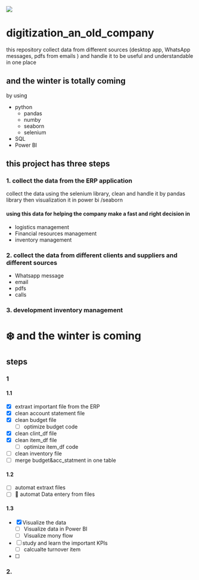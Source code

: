 <img src="https://devstickers.com/assets/img/pro/kjyz.png"  >

# digitization_an_old_company
this repository collect data from different  sources (desktop app, WhatsApp messages, pdfs from emails ) 
and handle it to be useful and understandable in one place
## and the winter is totally coming
by using 
- python 
  - pandas
  - numby
  - seaborn
  - selenium
- SQL 
- Power BI
## this project has three steps
### 1. collect the data from the ERP application 
collect the data using the selenium library, clean and handle it by pandas library then visualization it in power bi /seaborn
#### using this data for helping the company make a fast and right decision in  
 * logistics management
 * Financial resources management
 * inventory management
  

  
### 2. collect the data from different clients and suppliers and different sources 
- Whatsapp message 
- email 
- pdfs 
- calls 


### 3.  development inventory management 

# :snowflake: and the winter is  coming


## steps
### 1
#### 1.1
- [x] extraxt important file from the ERP 
- [x] clean account statement file
- [x] clean budget file 
  - [ ] optimize budget code
- [x] clean clint_df file 
- [x] clean item_df file 
  - [ ] optimize item_df code 
- [ ] clean inventory file
- [ ] merge budget&acc_statment in one table 
#### 1.2
- [ ] automat extraxt files 
- [ ] :dizzy:	automat Data entery from files

#### 1.3
- [x] Visualize the data
  - [ ] Visualize data in Power BI
  - [ ] Visualize mony flow 
- [ ] study and learn the important KPIs
  - [ ] calcualte turnover item 
- [ ]   

### 2.



 
